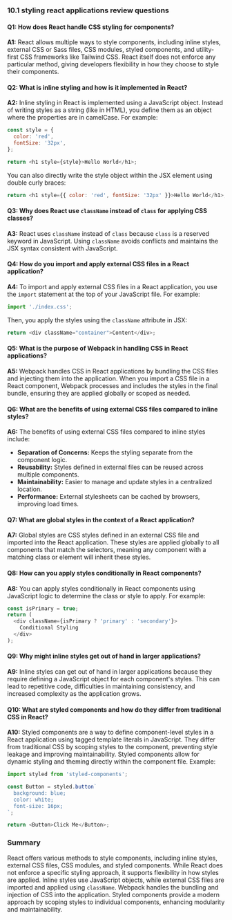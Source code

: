 ### 10.1 styling react applications review questions

#### Q1: How does React handle CSS styling for components?

**A1:** React allows multiple ways to style components, including inline styles, external CSS or Sass files, CSS modules, styled components, and utility-first CSS frameworks like Tailwind CSS. React itself does not enforce any particular method, giving developers flexibility in how they choose to style their components.

#### Q2: What is inline styling and how is it implemented in React?

**A2:** Inline styling in React is implemented using a JavaScript object. Instead of writing styles as a string (like in HTML), you define them as an object where the properties are in camelCase. For example:

```javascript
const style = {
  color: 'red',
  fontSize: '32px',
};

return <h1 style={style}>Hello World</h1>;
```

You can also directly write the style object within the JSX element using double curly braces:

```javascript
return <h1 style={{ color: 'red', fontSize: '32px' }}>Hello World</h1>;
```

#### Q3: Why does React use `className` instead of `class` for applying CSS classes?

**A3:** React uses `className` instead of `class` because `class` is a reserved keyword in JavaScript. Using `className` avoids conflicts and maintains the JSX syntax consistent with JavaScript.

#### Q4: How do you import and apply external CSS files in a React application?

**A4:** To import and apply external CSS files in a React application, you use the `import` statement at the top of your JavaScript file. For example:

```javascript
import './index.css';
```

Then, you apply the styles using the `className` attribute in JSX:

```javascript
return <div className="container">Content</div>;
```

#### Q5: What is the purpose of Webpack in handling CSS in React applications?

**A5:** Webpack handles CSS in React applications by bundling the CSS files and injecting them into the application. When you import a CSS file in a React component, Webpack processes and includes the styles in the final bundle, ensuring they are applied globally or scoped as needed.

#### Q6: What are the benefits of using external CSS files compared to inline styles?

**A6:** The benefits of using external CSS files compared to inline styles include:

- **Separation of Concerns:** Keeps the styling separate from the component logic.
- **Reusability:** Styles defined in external files can be reused across multiple components.
- **Maintainability:** Easier to manage and update styles in a centralized location.
- **Performance:** External stylesheets can be cached by browsers, improving load times.

#### Q7: What are global styles in the context of a React application?

**A7:** Global styles are CSS styles defined in an external CSS file and imported into the React application. These styles are applied globally to all components that match the selectors, meaning any component with a matching class or element will inherit these styles.

#### Q8: How can you apply styles conditionally in React components?

**A8:** You can apply styles conditionally in React components using JavaScript logic to determine the class or style to apply. For example:

```javascript
const isPrimary = true;
return (
  <div className={isPrimary ? 'primary' : 'secondary'}>
    Conditional Styling
  </div>
);
```

#### Q9: Why might inline styles get out of hand in larger applications?

**A9:** Inline styles can get out of hand in larger applications because they require defining a JavaScript object for each component's styles. This can lead to repetitive code, difficulties in maintaining consistency, and increased complexity as the application grows.

#### Q10: What are styled components and how do they differ from traditional CSS in React?

**A10:** Styled components are a way to define component-level styles in a React application using tagged template literals in JavaScript. They differ from traditional CSS by scoping styles to the component, preventing style leakage and improving maintainability. Styled components allow for dynamic styling and theming directly within the component file. Example:

```javascript
import styled from 'styled-components';

const Button = styled.button`
  background: blue;
  color: white;
  font-size: 16px;
`;

return <Button>Click Me</Button>;
```

### Summary

React offers various methods to style components, including inline styles, external CSS files, CSS modules, and styled components. While React does not enforce a specific styling approach, it supports flexibility in how styles are applied. Inline styles use JavaScript objects, while external CSS files are imported and applied using `className`. Webpack handles the bundling and injection of CSS into the application. Styled components provide a modern approach by scoping styles to individual components, enhancing modularity and maintainability.

